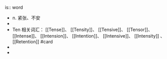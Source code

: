 is:: word

- n. 紧张、不安
-
- Ten 相关词汇： [[Tense]]、 [[Tensity]]、 [[Tensive]]、 [[Tensor]]、 [[Intense]]、 [[Intension]]、 [[Intention]]、 [[Intensive]]、 [[Intensity]] 、[[Retention]] #card
-
-